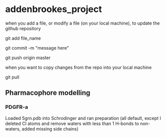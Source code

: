 # addenbrookes_project

when you add a file, or modify a file (on your local machine), to update the github repository

git add file_name

git commit -m "message here"

git push origin master

when you want to copy changes from the repo into your local machine

git pull

## Pharmacophore modelling

### PDGFR-a
Loaded 5grn.pdb into Schrodinger and ran preparation (all default, except I deleted Cl atoms and remove waters with less than 1 H-bonds to non-waters, added missing side chains)
